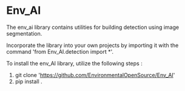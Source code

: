# Env_AI
The env_ai library contains utilities for building detection using image segmentation.

Incorporate the library into your own projects by importing it with the command 'from Env_AI.detection import *'. 

To install the env_AI library, utilize the following steps : 
1. git clone 'https://github.com/EnvironmentalOpenSource/Env_AI'
2. pip install .
